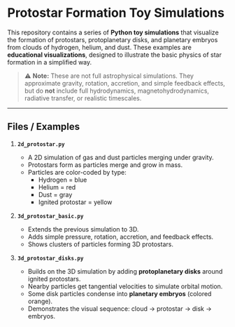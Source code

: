 # Protostar Formation Toy Simulations

This repository contains a series of **Python toy simulations** that visualize the formation of protostars, protoplanetary disks, and planetary embryos from clouds of hydrogen, helium, and dust. These examples are **educational visualizations**, designed to illustrate the basic physics of star formation in a simplified way.

> ⚠️ **Note:** These are not full astrophysical simulations. They approximate gravity, rotation, accretion, and simple feedback effects, but do **not** include full hydrodynamics, magnetohydrodynamics, radiative transfer, or realistic timescales.

---

## Files / Examples

1. **`2d_protostar.py`**  
   - A 2D simulation of gas and dust particles merging under gravity.  
   - Protostars form as particles merge and grow in mass.  
   - Particles are color-coded by type:  
     - Hydrogen = blue  
     - Helium = red  
     - Dust = gray  
     - Ignited protostar = yellow

2. **`3d_protostar_basic.py`**  
   - Extends the previous simulation to 3D.  
   - Adds simple pressure, rotation, accretion, and feedback effects.  
   - Shows clusters of particles forming 3D protostars.

3. **`3d_protostar_disks.py`**  
   - Builds on the 3D simulation by adding **protoplanetary disks** around ignited protostars.  
   - Nearby particles get tangential velocities to simulate orbital motion.  
   - Some disk particles condense into **planetary embryos** (colored orange).  
   - Demonstrates the visual sequence: cloud → protostar → disk → embryos.
